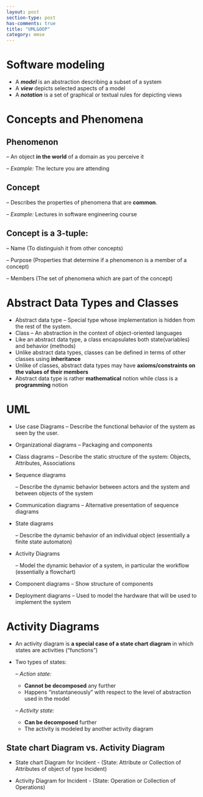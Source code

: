 ```yaml
---
layout: post
section-type: post
has-comments: true
title: "UML&OOP"
category: mmse
---
```


# Software modeling

- A ***model*** is an abstraction describing a subset of a system
- A ***view*** depicts selected aspects of a model
- A ***notation*** is a set of graphical or textual rules for depicting views

# Concepts and Phenomena

## Phenomenon

– An object **in the world** of a domain as you perceive it

– *Example:* The lecture you are attending

## Concept

– Describes the properties of phenomena that are **common**.

– *Example:* Lectures in software engineering course

## Concept is a 3-tuple:

– Name (To distinguish it from other concepts)

– Purpose (Properties that determine if a phenomenon is a member of a concept)

– Members (The set of phenomena which are part of the concept)

# **Abstract Data Types and Classes**

- Abstract data type – Special type whose implementation is hidden from the rest of the system.
- Class – An abstraction in the context of object-oriented languages
- Like an abstract data type, a class encapsulates both state(variables) and behavior (methods)
- Unlike abstract data types, classes can be defined in terms of other classes using **inheritance**
- Unlike of classes, abstract data types may have **axioms/constraints on the values of their members**
- Abstract data type is rather **mathematical** notion while class is a **programming** notion

# UML

- Use case Diagrams
– Describe the functional behavior of the system as seen by the user.
- Organizational diagrams
– Packaging and components
- Class diagrams
– Describe the static structure of the system: Objects, Attributes, Associations
- Sequence diagrams
    
    – Describe the dynamic behavior between actors and the system and between objects of the system
    
- Communication diagrams
– Alternative presentation of sequence diagrams
- State diagrams
    
    – Describe the dynamic behavior of an individual object (essentially a finite state automaton)
    
- Activity Diagrams
    
    – Model the dynamic behavior of a system, in particular the workflow (essentially a flowchart)
    
- Component diagrams
– Show structure of components
- Deployment diagrams
– Used to model the hardware that will be used to implement the system

# Activity Diagrams

- An activity diagram is **a special case of a state chart diagram** in which states are activities (“functions”)
- Two types of states:
    
    – *Action state:*
    
    - **Cannot be decomposed** any further
    - Happens “instantaneously” with respect to the level of abstraction
    used in the model
    
    – *Activity state:*
    
    - **Can be decomposed** further
    - The activity is modeled by another activity diagram

## **State chart Diagram vs. Activity Diagram**

- State chart Diagram for Incident - (State: Attribute or Collection of Attributes of object of type Incident)
        
- Activity Diagram for Incident - (State: Operation or Collection of Operations)
